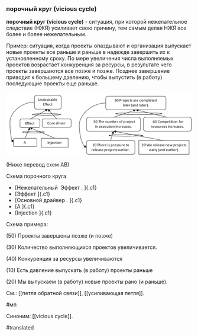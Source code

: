 ### порочный круг (vicious cycle)

**порочный круг (vicious cycle)** - ситуация, при которой нежелательное следствие (НЖЯ) усиливает свою причину, тем самым делая НЖЯ все более и более нежелательным.

Пример: ситуация, когда проекты опаздывают и организация выпускает новые проекты все раньше и раньше в надежде завершить их к установленному сроку. По мере увеличения числа выполняемых проектов возрастает конкуренция за ресурсы, в результате чего проекты завершаются все позже и позже. Позднее завершение приводит к большему давлению, чтобы выпустить (в работу) последующие проекты еще раньше.

![](images/image97.png)

(Ниже перевод схем АВ)

Схема порочного круга

-   [Нежелательный  Эффект . ]{.c1}
-   [Эффект ]{.c1}
-   [Основной драйвер . ]{.c1}
-   [A ]{.c1}
-   [Injection ]{.c1}

Схема примера:

\(50\) Проекты завершены позже (и позже)

\(30\) Количество выполняющихся проектов увеличивается.

\(40\) Конкуренция за ресурсы увеличиваются

\(10\) Есть давление выпускать (в работу) проекты раньше

\(20\) Мы выпускаем (в работу) новые проекты рано (и раньше).

См.: [[петля обратной связи]], [[усиливающая петля]].

#мп

Синоним: [[vicious cycle]].

#translated
